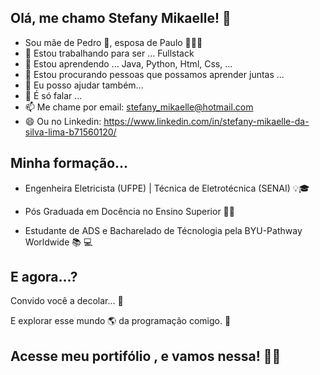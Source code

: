 
## Olá, me chamo Stefany Mikaelle! 👋




- Sou mãe de Pedro 🤱, esposa de Paulo 👨‍👩‍👦
- 🔭 Estou trabalhando para ser ... Fullstack
- 🌱 Estou aprendendo ... Java, Python, Html, Css, ...
- 👯 Estou procurando pessoas que possamos aprender juntas ...
- 🤔 Eu posso ajudar também...
- 💬 É só falar ...
- 📫 Me chame por email: stefany_mikaelle@hotmail.com 
- 😄 Ou no Linkedin: https://www.linkedin.com/in/stefany-mikaelle-da-silva-lima-b71560120/

## Minha formação...

- Engenheira Eletricista (UFPE) | Técnica de Eletrotécnica (SENAI) 💡🎓

- Pós Graduada em Docência no Ensino Superior 👩‍🏫

- Estudante de ADS e Bacharelado de Técnologia pela BYU-Pathway Worldwide 📚 💻

## E agora...?

Convido você a decolar... 🚀

E explorar esse mundo 🌎 da programação comigo. 🤖


## Acesse meu portifólio , e vamos nessa! 🎌🎯

